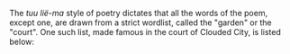 The _tuu lië-ma_ style of poetry dictates that all the words of the poem, except one, are drawn from a strict wordlist, called the "garden" or the "court".  One such list, made famous in the court of Clouded City, is listed below: